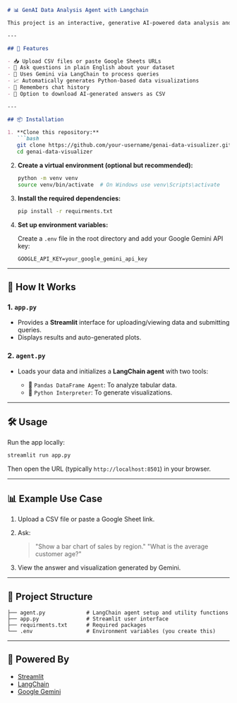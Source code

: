 ````markdown
# 📊 GenAI Data Analysis Agent with Langchain

This project is an interactive, generative AI-powered data analysis and visualization tool built with **Streamlit**, **LangChain**, and **Google Gemini**. It allows users to upload CSVs or import Google Sheets and ask natural language queries, with intelligent responses and automated data visualizations.

---

## 🚀 Features

- 📥 Upload CSV files or paste Google Sheets URLs  
- 🔎 Ask questions in plain English about your dataset  
- 🤖 Uses Gemini via LangChain to process queries  
- 📈 Automatically generates Python-based data visualizations  
- 🧠 Remembers chat history  
- 💾 Option to download AI-generated answers as CSV  

---

## 📦 Installation

1. **Clone this repository:**
   ```bash
   git clone https://github.com/your-username/genai-data-visualizer.git
   cd genai-data-visualizer
````

2. **Create a virtual environment (optional but recommended):**

   ```bash
   python -m venv venv
   source venv/bin/activate  # On Windows use venv\Scripts\activate
   ```

3. **Install the required dependencies:**

   ```bash
   pip install -r requirments.txt
   ```

4. **Set up environment variables:**

   Create a `.env` file in the root directory and add your Google Gemini API key:

   ```
   GOOGLE_API_KEY=your_google_gemini_api_key
   ```

---

## 🧠 How It Works

### 1. `app.py`

* Provides a **Streamlit** interface for uploading/viewing data and submitting queries.
* Displays results and auto-generated plots.

### 2. `agent.py`

* Loads your data and initializes a **LangChain agent** with two tools:

  * 🧮 `Pandas DataFrame Agent`: To analyze tabular data.
  * 🐍 `Python Interpreter`: To generate visualizations.

---

## 🛠️ Usage

Run the app locally:

```bash
streamlit run app.py
```

Then open the URL (typically `http://localhost:8501`) in your browser.

---

## 📊 Example Use Case

1. Upload a CSV file or paste a Google Sheet link.
2. Ask:

   > "Show a bar chart of sales by region."
   > "What is the average customer age?"
3. View the answer and visualization generated by Gemini.

---

## 📁 Project Structure

```
├── agent.py             # LangChain agent setup and utility functions
├── app.py               # Streamlit user interface
├── requirments.txt      # Required packages
└── .env                 # Environment variables (you create this)
```

---

## 🧠 Powered By

* [Streamlit](https://streamlit.io/)
* [LangChain](https://www.langchain.com/)
* [Google Gemini](https://ai.google.dev/gemini-api)

